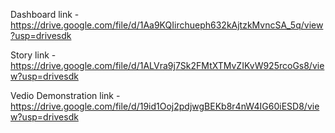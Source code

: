  Dashboard link - https://drive.google.com/file/d/1Aa9KQIirchueph632kAjtzkMvncSA_5q/view?usp=drivesdk


 Story link  -  https://drive.google.com/file/d/1ALVra9j7Sk2FMtXTMvZIKvW925rcoGs8/view?usp=drivesdk

 Vedio Demonstration link   - https://drive.google.com/file/d/19id1Ooj2pdjwgBEKb8r4nW4IG60iESD8/view?usp=drivesdk
